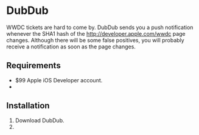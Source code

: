 DubDub
======

WWDC tickets are hard to come by.  DubDub sends you a push notification whenever the SHA1 hash of the http://developer.apple.com/wwdc page changes.  Although there will be some false positives, you will probably receive a notification as soon as the page changes.

Requirements
------------

* $99 Apple iOS Developer account.
* 

Installation
------------

1. Download DubDub.
2. 